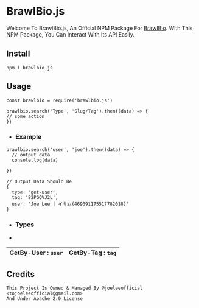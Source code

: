 # BrawlBio.js

Welcome To BrawlBio.js, An Official NPM Package For [BrawlBio](https://bs.is-a.dev). With This NPM Package, You Can Interact With Its API Easily.

## Install

`npm i brawlbio.js`

## Usage

```
const brawlbio = require('brawlbio.js')

brawlbio.search('Type', 'Slug/Tag').then((data) => { 
// some action  
})
```

- ### Example
```
brawlbio.search('user', 'joe').then((data) => { 
  // output data
  console.log(data)
  
})
 
// Output Data Should Be
{
  type: 'get-user',
  tag: '82PGQVJ2L',
  user: 'Joe Lee | イサム(469091175517782018)'
}
```
  - ### Types
  - 
| GetBy-User : `user`  | GetBy-Tag : `tag` |
| ------------- | ------------- |


## Credits 

```
This Project Is Owned & Managed By @joeleeofficial <tojoeleeofficial@gmail.com>
And Under Apache 2.0 License
```


